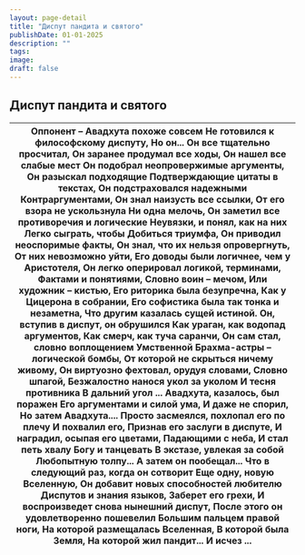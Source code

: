 ```yaml
---
layout: page-detail
title: "Диспут пандита и святого"
publishDate: 01-01-2025
description: ""
tags:
image:
draft: false
---
```


## Диспут пандита и святого
| Оппонент – Авадхута похоже совсем  Не готовился к философскому диспуту,  Но он...  Он все тщательно просчитал,  Он заранее продумал все ходы,  Он нашел все слабые мест  Он подобрал неопровержимые аргументы,  Он разыскал подходящие  Подтверждающие цитаты в текстах,  Он подстраховался надежными  Контраргументами,  Он знал наизусть все ссылки,  От его взора не ускользнула  Ни одна мелочь,  Он заметил все противоречия и логические  Неувязки, и понял, как на них  Легко сыграть, чтобы  Добиться триумфа,  Он приводил неоспоримые факты,  Он знал, что их нельзя опровергнуть,  От них невозможно уйти,  Его доводы были логичнее, чем у Аристотеля,  Он легко оперировал логикой, терминами,  Фактами и понятиями,  Словно воин – мечом,  Или художник – кистью,  Его риторика была безупречна,  Как у Цицерона в собрании,  Его софистика была так тонка и незаметна,  Что другим казалась сущей истиной.  Он, вступив в диспут, он обрушился  Как ураган, как водопад аргументов,  Как смерч, как туча саранчи,  Он сам стал, словно воплощением  Умственной Брахма-астры – логической бомбы,  От которой не скрыться ничему живому,  Он виртуозно фехтовал, орудуя словами,  Словно шпагой,  Безжалостно нанося укол за уколом  И тесня  противника  В дальний угол ...  Авадхута, казалось, был поражен  Его аргументами и силой ума,  И даже не спорил,  Но затем Авадхута....  Просто засмеялся, похлопал его по плечу  И похвалил его,  Признав его заслуги в диспуте,  И наградил, осыпая его цветами,  Падающими с неба,  И стал петь хвалу Богу и танцевать  В экстазе, увлекая за собой  Любопытную толпу...  А затем он пообещал...  Что в следующий раз, когда он сотворит  Еще одну, новую Вселенную,  Он добавит новых способностей любителю  Диспутов и знания языков,  Заберет его грехи,  И воспроизведет снова нынешний диспут,  После этого он удовлетворенно пошевелил  Большим пальцем правой ноги,  На которой размещалась Вселенная,  В которой была Земля,  На которой жил пандит...  И исчез ... |
| ----------------------------------------------------------------------------------------------------------------------------------------------------------------------------------------------------------------------------------------------------------------------------------------------------------------------------------------------------------------------------------------------------------------------------------------------------------------------------------------------------------------------------------------------------------------------------------------------------------------------------------------------------------------------------------------------------------------------------------------------------------------------------------------------------------------------------------------------------------------------------------------------------------------------------------------------------------------------------------------------------------------------------------------------------------------------------------------------------------------------------------------------------------------------------------------------------------------------------------------------------------------------------------------------------------------------------------------------------------------------------------------------------------------------------------------------------------------------------------------------------------------------------------------------------------------------------------------------------------------------------------------------------------------------------------------------------------------------------------------------------------------------------------------------------------------------------------------------------------------------------------------------------------------------------------------------------------------------------------------------------------------------------------------- |
  
  
